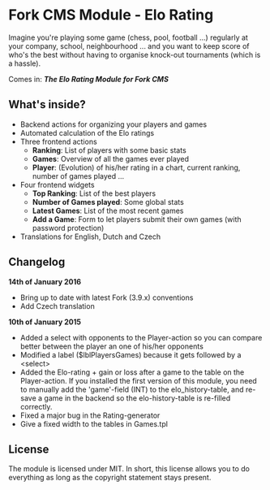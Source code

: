 # Fork CMS Module - Elo Rating

Imagine you're playing some game (chess, pool, football ...) regularly at your company, school, neighbourhood ... and you want to keep score of who's the best without having to organise knock-out tournaments (which is a hassle).
 
Comes in: ***The Elo Rating Module for Fork CMS***

## What's inside?

* Backend actions for organizing your players and games
* Automated calculation of the Elo ratings
* Three frontend actions
	* **Ranking**: List of players with some basic stats
	* **Games**: Overview of all the games ever played
	* **Player**: (Evolution) of his/her rating in a chart, current ranking, number of games played ...
* Four frontend widgets
 	* **Top Ranking**: List of the best players
	* **Number of Games played**: Some global stats
	* **Latest Games**: List of the most recent games
	* **Add a Game**: Form to let players submit their own games (with password protection)
* Translations for English, Dutch and Czech


## Changelog

**14th of January 2016**

* Bring up to date with latest Fork (3.9.x) conventions
* Add Czech translation

**10th of January 2015**

* Added a select with opponents to the Player-action so you can compare better between the player an one of his/her opponents
* Modified a label ($lblPlayersGames) because it gets followed by a &lt;select&gt;
* Added the Elo-rating + gain or loss after a game to the table on the Player-action. If you installed the first version of this module, you need to manually add the 'game'-field (INT) to the elo_history-table, and re-save a game in the backend so the elo-history-table is re-filled correctly.
* Fixed a major bug in the Rating-generator
* Give a fixed width to the tables in Games.tpl

## License

The module is licensed under MIT. In short, this license allows you to do everything as long as the copyright statement stays present.
